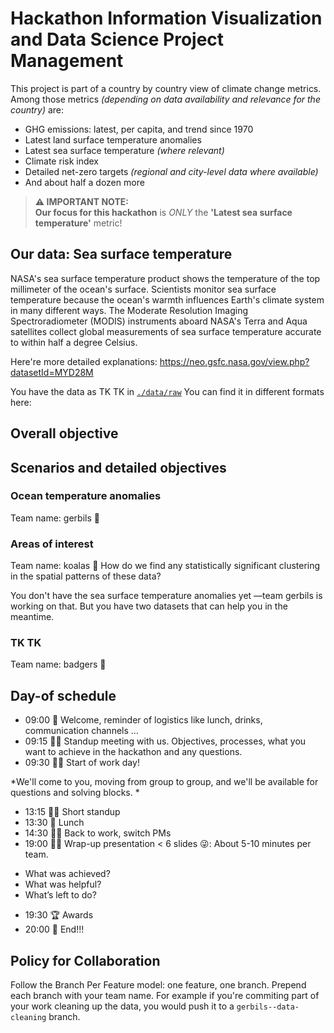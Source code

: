 # Hackathon Information Visualization and Data Science Project Management
This project is part of a country by country view of climate change metrics. Among those metrics *(depending on data availability and relevance for the country)* are:
* GHG emissions: latest, per capita, and trend since 1970
* Latest land surface temperature anomalies
* Latest sea surface temperature *(where relevant)*
* Climate risk index
* Detailed net-zero targets *(regional and city-level data where available)*
* And about half a dozen more

> **⚠ IMPORTANT NOTE:**  
> **Our focus for this hackathon** is *ONLY* the **'Latest sea surface temperature'** metric!

## Our data: Sea surface temperature
NASA's sea surface temperature product shows the temperature of the top millimeter of the ocean's surface. Scientists monitor sea surface temperature because the ocean's warmth influences Earth's climate system in many different ways. The Moderate Resolution Imaging Spectroradiometer (MODIS) instruments aboard NASA's Terra and Aqua satellites collect global measurements of sea surface temperature accurate to within half a degree Celsius.

Here're more detailed explanations: https://neo.gsfc.nasa.gov/view.php?datasetId=MYD28M

You have the data as TK TK in [`./data/raw`](data/raw)
You can find it in different formats here: 

## Overall objective

## Scenarios and detailed objectives

### Ocean temperature anomalies
Team name: gerbils 🐹

### Areas of interest 
Team name: koalas 🐨
How do we find any statistically significant clustering in the spatial patterns of these data?

You don't have the sea surface temperature anomalies yet —team gerbils is working on that. But you have two datasets that can help you in the meantime.

### TK TK 
Team name: badgers 🦡


## Day-of schedule
* 09:00 👋 Welcome, reminder of logistics like lunch, drinks, communication channels ...
* 09:15 🙋‍♀️ Standup meeting with us. Objectives, processes, what you want to achieve in the hackathon and any questions.
* 09:30 👩‍💻 Start of work day!

*We'll come to you, moving from group to group, and we'll be available for questions and solving blocks.
*
* 13:15 🙋‍♀️ Short standup
* 13:30 🍱 Lunch
* 14:30 👩‍💻 Back to work, switch PMs 
* 19:00 🧑‍🏫 Wrap-up presentation < 6 slides 😜: About 5-10 minutes per team.
- What was achieved?
- What was helpful?
- What’s left to do?
* 19:30 🏆 Awards
* 20:00 🥳 End!!! 

## Policy for Collaboration
Follow the Branch Per Feature model: one feature, one branch.
Prepend each branch with your team name. For example if you're commiting part of your work cleaning up the data, you would push it to a `gerbils--data-cleaning` branch.


